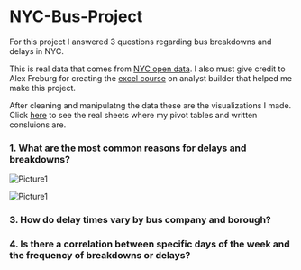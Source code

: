# NYC-Bus-Project
For this project I answered 3 questions regarding bus breakdowns and delays in NYC.

This is real data that comes from [NYC open data](https://data.cityofnewyork.us/Transportation/Bus-Breakdown-and-Delays/ez4e-fazm/data_preview). I also must give credit to Alex Freburg for creating the [excel course](https://www.analystbuilder.com/courses/excel-for-data-analytics) on analyst builder that helped me make this project.

After cleaning and manipulatng the data these are the visualizations I made. Click [here](https://github.com/AJ-Carp/NYC-Bus-Project/blob/main/NYC%20Bus%20Project.xlsx) to see the real sheets where my pivot tables and written consluions are.

### 1.  What are the most common reasons for delays and breakdowns?
![Picture1](https://github.com/user-attachments/assets/024bf384-405f-44e7-b90b-d3b8cedc3339)
     
![Picture1](https://github.com/user-attachments/assets/4779ea5c-dcba-417a-8ee3-b1b198729f16)
### 3.  How do delay times vary by bus company and borough?

    
### 4.  Is there a correlation between specific days of the week and the frequency of breakdowns or delays?

